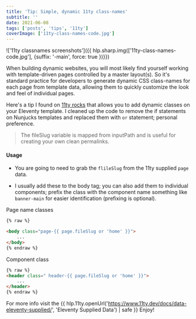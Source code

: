 ```yaml
---
title: 'Tip: Simple, dynamic 11ty class-names'
subtitle: ''
date: 2021-06-08
tags: ['posts', 'tips', '11ty']
coverImage: ['11ty-class-names-code.jpg']
---
```


!['11ty classnames screenshots']({{ hlp.sharp.img(['11ty-class-names-code.jpg'], {suffix: '-main', force: true })}})

When building dynamic websites, you will most likely find yourself working with template-driven pages controlled by a master layout(s). So it's standard practice for developers to generate dynamic CSS class-names for each page from template data, allowing them to quickly customize the look and feel of individual pages.

Here's a tip I found on <a href="https://11ty.rocks/tips/layout-templating/" target="_blank" rel="nofollow noopenner">11ty rocks</a> that allows you to add dynamic classes on your  Eleventy template. I cleaned up the code to remove the if statements on Nunjucks templates and replaced them with `or` statement; personal preference.

> The fileSlug variable is mapped from inputPath and is useful for creating your own clean permalinks.

#### Usage

* You are going to need to grab the `flileSlug` from the 11ty supplied `page` data.

* I usually add these to the body tag; you can also add them to individual components; prefix the class with the component name something like `banner-main` for easier identification (prefixing is optional).

Page name classes

```HTML
{% raw %}

<body class="page-{{ page.fileSlug or 'home' }}">
    ...
</body>
{% endraw %}
```

Component class

```HTML
{% raw %}
<header class=" header-{{ page.fileSlug or 'home' }}">
    ...
</header>
{% endraw %}
```

For more info visit the {{ hlp.11ty.openUrl('https://www.11ty.dev/docs/data-eleventy-supplied/', 'Eleventy Supplied Data') | safe }}  Enjoy!

